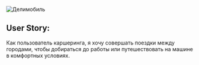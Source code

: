 ![Делимобиль](https://upload.wikimedia.org/wikipedia/commons/thumb/1/1b/Delimobil_logo.svg/320px-Delimobil_logo.svg.png)

## User Story:
Как пользователь каршеринга, я хочу совершать поездки между городами, чтобы добираться до работы или путешествовать на машине в комфортных условиях.
